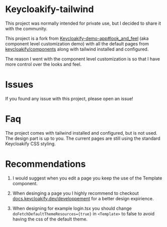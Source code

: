 
# Keycloakify-tailwind

This project was normally intended for private use, but I decided to share it with the community.

This project is a fork from [Keycloakify-demo-app#look_and_feel](https://github.com/garronej/keycloakify-demo-app/tree/look_and_feel/src/KcApp) (aka component level customization demo) with all the default pages from [keycloakify/components](https://github.com/InseeFrLab/keycloakify/tree/main/src/lib/components) along with tailwind installed and configured.

The reason I went with the component level customization is so that I have more control over the looks and feel.


# Issues

If you found any issue with this project, please open an issue!


# Faq

The project comes with tailwind installed and configured, but is not used. The design part is up to you. The current pages are still using the standard Keycloakify CSS styling.

# Recommendations

1. I would suggest when you edit a page you keep the use of the Template component.

1. When desinging a page you I highly recommend to checkout [docs.keycloakify.dev/developpement](https://docs.keycloakify.dev/developpement) for a better design expirience.

1. When designing for example login.tsx you should change `doFetchDefaultThemeResources={true}` in `<Template>` to false to avoid having the css of the default theme.

